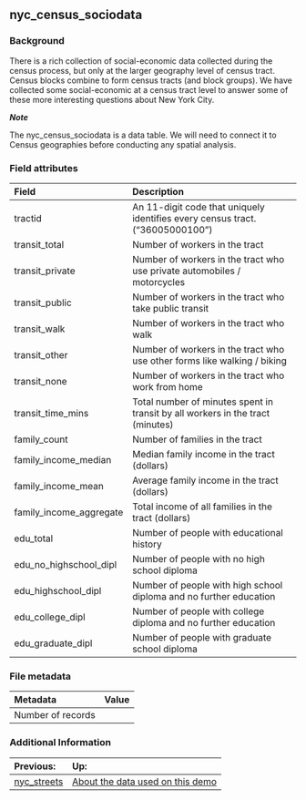 ## nyc\_census\_sociodata

### Background
There is a rich collection of social-economic data collected during the census process, but only at the larger geography level of census tract. Census blocks combine to form census tracts (and block groups). We have collected some social-economic at a census tract level to answer some of these more interesting questions about New York City.

***Note***

The nyc\_census\_sociodata is a data table. We will need to connect it to Census geographies before conducting any spatial analysis.

### Field attributes
| Field | Description |
| :-------- | :---------- |
| tractid | An 11-digit code that uniquely identifies every census tract. (“36005000100”) |
| transit_total | Number of workers in the tract |
| transit_private | Number of workers in the tract who use private automobiles / motorcycles |
| transit_public | Number of workers in the tract who take public transit |
| transit_walk | Number of workers in the tract who walk |
| transit_other | Number of workers in the tract who use other forms like walking / biking |
| transit_none | Number of workers in the tract who work from home |
| transit\_time\_mins | Total number of minutes spent in transit by all workers in the tract (minutes) |
| family_count | Number of families in the tract |
| family\_income\_median | Median family income in the tract (dollars) |
| family\_income\_mean | Average family income in the tract (dollars) |
| family\_income\_aggregate | Total income of all families in the tract (dollars) |
| edu_total | Number of people with educational history |
| edu\_no\_highschool\_dipl | Number of people with no high school diploma |
| edu\_highschool\_dipl | Number of people with high school diploma and no further education |
| edu\_college\_dipl | Number of people with college diploma and no further education |
| edu\_graduate\_dipl | Number of people with graduate school diploma |

### File metadata
| Metadata | Value |
| :------- | :---- |
| Number of records | |

### Additional Information

| Previous: | Up: |
| :-------- | :---- |
| [nyc_streets](/data/nyc/nyc_streets.md) | [About the data used on this demo](/ABOUTDATA.md) |
